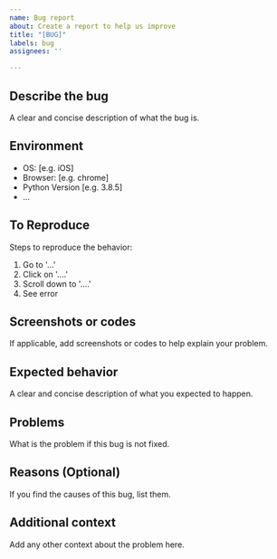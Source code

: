 ```yaml
---
name: Bug report
about: Create a report to help us improve
title: "[BUG]"
labels: bug
assignees: ''

---
```


## Describe the bug
A clear and concise description of what the bug is.

## Environment
 - OS: [e.g. iOS]
 - Browser: [e.g. chrome]
 - Python Version [e.g. 3.8.5]
 - ...

## To Reproduce
Steps to reproduce the behavior:
1. Go to '...'
2. Click on '....'
3. Scroll down to '....'
4. See error

## Screenshots or codes
If applicable, add screenshots or codes to help explain your problem.

## Expected behavior
A clear and concise description of what you expected to happen.

## Problems
What is the problem if this bug is not fixed.

## Reasons (Optional)
If you find the causes of this bug, list them.

## Additional context
Add any other context about the problem here.
